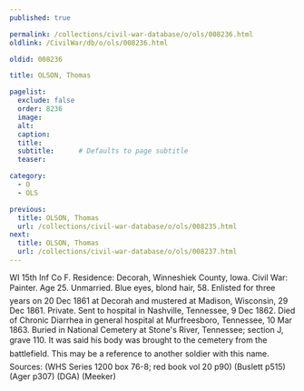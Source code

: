 ```yaml
---
published: true

permalink: /collections/civil-war-database/o/ols/008236.html
oldlink: /CivilWar/db/o/ols/008236.html

oldid: 008236

title: OLSON, Thomas

pagelist:
  exclude: false
  order: 8236
  image: 
  alt:
  caption:
  title:
  subtitle:      # Defaults to page subtitle
  teaser:

category: 
  - O 
  - OLS

previous:
  title: OLSON, Thomas
  url: /collections/civil-war-database/o/ols/008235.html  
next:
  title: OLSON, Thomas
  url: /collections/civil-war-database/o/ols/008237.html   
---
```

WI 15th Inf Co F. Residence: Decorah, Winneshiek County, Iowa. Civil War: Painter. Age 25. Unmarried. Blue eyes, blond hair, 5&#146;8&#148;. Enlisted for three years on 20 Dec 1861 at Decorah and mustered at Madison, Wisconsin, 29 Dec 1861. Private. Sent to hospital in Nashville, Tennessee, 9 Dec 1862. Died of Chronic Diarrhea in general hospital at Murfreesboro, Tennessee, 10 Mar 1863. Buried in National Cemetery at Stone&#39;s River, Tennessee; section J, grave 110. It was said his body was brought to the cemetery &#147;from the battlefield&#148;. This may be a reference to another soldier with this name. Sources: (WHS Series 1200 box 76-8; red book vol 20 p90) (Buslett p515) (Ager p307) (DGA) (Meeker)